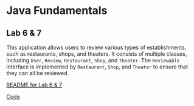 # Java Fundamentals

## Lab 6 & 7

This application allows users to review various types of establishments, such as restaurants, shops, and theaters. It consists of multiple classes, including `User`, `Review`, `Restaurant`, `Shop`, and `Theater`. The `Reviewable` interface is implemented by `Restaurant`, `Shop`, and `Theater` to ensure that they can all be reviewed.

[README for Lab 6 & 7](inheritance%2Flib%2Fsrc%2Fmain%2Fresources%2FREADME.md)

[Code](inheritance%2Flib%2Fsrc%2Fmain%2Fjava%2Finheritance)
